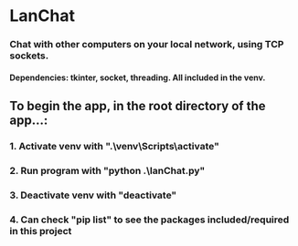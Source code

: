# LanChat

### Chat with other computers on your local network, using TCP sockets.
#### Dependencies: tkinter, socket, threading. All included in the venv.

## To begin the app, in the root directory of the app...:
### 1. Activate venv with ".\venv\Scripts\activate"
### 2. Run program with "python .\lanChat.py"
### 3. Deactivate venv with "deactivate"
### 4. Can check "pip list" to see the packages included/required in this project